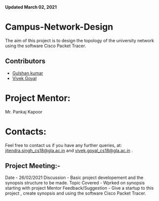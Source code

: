 **Updated March 02, 2021**

# Campus-Network-Design
The aim of this project is to design the topology of the university network using the software Cisco Packet Tracer.

## Contributors

- [Gulshan kumar](https://github.com/jet0499)
- [Vivek Goyal](https://github.com/vivek-goyal12)

# Project Mentor:
Mr. Pankaj Kapoor

# Contacts:
Feel free to contact us if you have any further queries, at: jitendra.singh_cs18@gla.ac.in and vivek.goyal_cs18@gla.ac.in .

## Project Meeting:-
Date - 26/02/2021
Discussion - Basic project developement and the synopsis structure to be made.
Topic Covered - Wprked on synopsis starting with project
Mentor Feedback/Suggestion - Give a startup to this project , create synopsis and using the software Cisco Packet Tracer.

